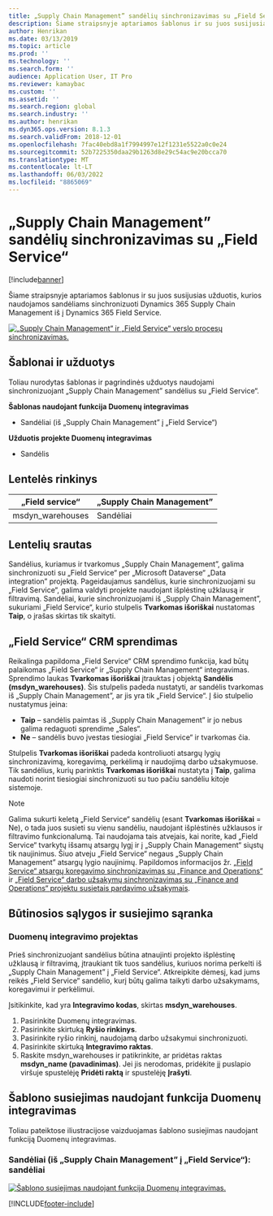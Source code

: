 ```yaml
---
title: „Supply Chain Management” sandėlių sinchronizavimas su „Field Service“
description: Šiame straipsnyje aptariamos šablonus ir su juos susijusias užduotis, kurios naudojamos sandėliams sinchronizuoti Dynamics 365 Supply Chain Management iš į Dynamics 365 Field Service.
author: Henrikan
ms.date: 03/13/2019
ms.topic: article
ms.prod: ''
ms.technology: ''
ms.search.form: ''
audience: Application User, IT Pro
ms.reviewer: kamaybac
ms.custom: ''
ms.assetid: ''
ms.search.region: global
ms.search.industry: ''
ms.author: henrikan
ms.dyn365.ops.version: 8.1.3
ms.search.validFrom: 2018-12-01
ms.openlocfilehash: 7fac40ebd8a1f7994997e12f1231e5522a0c0e24
ms.sourcegitcommit: 52b7225350daa29b1263d8e29c54ac9e20bcca70
ms.translationtype: MT
ms.contentlocale: lt-LT
ms.lasthandoff: 06/03/2022
ms.locfileid: "8865069"
---
```

# <a name="synchronize-warehouses-from-supply-chain-management-to-field-service"></a>„Supply Chain Management” sandėlių sinchronizavimas su „Field Service“

[!include[banner](../includes/banner.md)]



Šiame straipsnyje aptariamos šablonus ir su juos susijusias užduotis, kurios naudojamos sandėliams sinchronizuoti Dynamics 365 Supply Chain Management iš į Dynamics 365 Field Service.

[![„Supply Chain Management“ ir „Field Service“ verslo procesų sinchronizavimas.](./media/FSWarehouseOW.png)](./media/FSWarehouseOW.png)

## <a name="templates-and-tasks"></a>Šablonai ir užduotys
Toliau nurodytas šablonas ir pagrindinės užduotys naudojami sinchronizuojant „Supply Chain Management” sandėlius su „Field Service“.

**Šablonas naudojant funkcija Duomenų integravimas**
- Sandėliai (iš „Supply Chain Management” į „Field Service“)

**Užduotis projekte Duomenų integravimas**
- Sandėlis

## <a name="table-set"></a>Lentelės rinkinys
| „Field service“    | „Supply Chain Management”                 |
|------------------|----------------------------------------|
| msdyn_warehouses | Sandėliai                             |

## <a name="table-flow"></a>Lentelių srautas
Sandėlius, kuriamus ir tvarkomus „Supply Chain Management”, galima sinchronizuoti su „Field Service“ per „Microsoft Dataverse“ „Data integration” projektą. Pageidaujamus sandėlius, kurie sinchronizuojami su „Field Service“, galima valdyti projekte naudojant išplėstinę užklausą ir filtravimą. Sandėliai, kurie sinchronizuojami iš „Supply Chain Management”, sukuriami „Field Service“, kurio stulpelis **Tvarkomas išoriškai** nustatomas **Taip**, o įrašas skirtas tik skaityti.

## <a name="field-service-crm-solution"></a>„Field Service“ CRM sprendimas
Reikalinga papildoma „Field Service“ CRM sprendimo funkcija, kad būtų palaikomas „Field Service“ ir „Supply Chain Management“ integravimas. Sprendimo laukas **Tvarkomas išoriškai** įtrauktas į objektą **Sandėlis (msdyn_warehouses)**. Šis stulpelis padeda nustatyti, ar sandėlis tvarkomas iš „Supply Chain Management”, ar jis yra tik „Field Service“. Į šio stulpelio nustatymus įeina:
- **Taip** – sandėlis paimtas iš „Supply Chain Management” ir jo nebus galima redaguoti sprendime „Sales“.
- **Ne** – sandėlis buvo įvestas tiesiogiai „Field Service“ ir tvarkomas čia.

Stulpelis **Tvarkomas išoriškai** padeda kontroliuoti atsargų lygių sinchronizavimą, koregavimą, perkėlimą ir naudojimą darbo užsakymuose. Tik sandėlius, kurių parinktis **Tvarkomas išoriškai** nustatyta į **Taip**, galima naudoti norint tiesiogiai sinchronizuoti su tuo pačiu sandėliu kitoje sistemoje. 

> [!NOTE]
> Galima sukurti keletą „Field Service“ sandėlių (esant **Tvarkomas išoriškai** = Ne), o tada juos susieti su vienu sandėliu, naudojant išplėstinės užklausos ir filtravimo funkcionalumą. Tai naudojama tais atvejais, kai norite, kad „Field Service“ tvarkytų išsamų atsargų lygį ir į „Supply Chain Management“ siųstų tik naujinimus. Šiuo atveju „Field Service“ negaus „Supply Chain Management” atsargų lygio naujinimų. Papildomos informacijos žr. [„Field Service“ atsargų koregavimo sinchronizavimas su „Finance and Operations“](/dynamics365/unified-operations/supply-chain/sales-marketing/synchronize-inventory-adjustments) ir [„Field Service“ darbo užsakymų sinchronizavimas su „Finance and Operations“ projektu susietais pardavimo užsakymais](/dynamics365/unified-operations/supply-chain/sales-marketing/field-service-work-order).

## <a name="prerequisites-and-mapping-setup"></a>Būtinosios sąlygos ir susiejimo sąranka
### <a name="data-integration-project"></a>Duomenų integravimo projektas
Prieš sinchronizuojant sandėlius būtina atnaujinti projekto išplėstinę užklausą ir filtravimą, įtraukiant tik tuos sandėlius, kuriuos norima perkelti iš „Supply Chain Management” į „Field Service“. Atkreipkite dėmesį, kad jums reikės „Field Service“ sandėlio, kurį būtų galima taikyti darbo užsakymams, koregavimui ir perkėlimui.  

Įsitikinkite, kad yra **Integravimo kodas**, skirtas **msdyn_warehouses**.
1. Pasirinkite Duomenų integravimas.
2. Pasirinkite skirtuką **Ryšio rinkinys**.
3. Pasirinkite ryšio rinkinį, naudojamą darbo užsakymui sinchronizuoti.
4. Pasirinkite skirtuką **Integravimo raktas**.
5. Raskite msdyn_warehouses ir patikrinkite, ar pridėtas raktas **msdyn_name (pavadinimas)**. Jei jis nerodomas, pridėkite jį puslapio viršuje spustelėję **Pridėti raktą** ir spustelėję **Įrašyti**.

## <a name="template-mapping-in-data-integration"></a>Šablono susiejimas naudojant funkcija Duomenų integravimas

Toliau pateiktose iliustracijose vaizduojamas šablono susiejimas naudojant funkciją Duomenų integravimas.

### <a name="warehouses-supply-chain-management-to-field-service-warehouse"></a>Sandėliai (iš „Supply Chain Management” į „Field Service“): sandėliai

[![Šablono susiejimas naudojant funkcija Duomenų integravimas.](./media/Warehouse1.png)](./media/Warehouse1.png)


[!INCLUDE[footer-include](../../includes/footer-banner.md)]